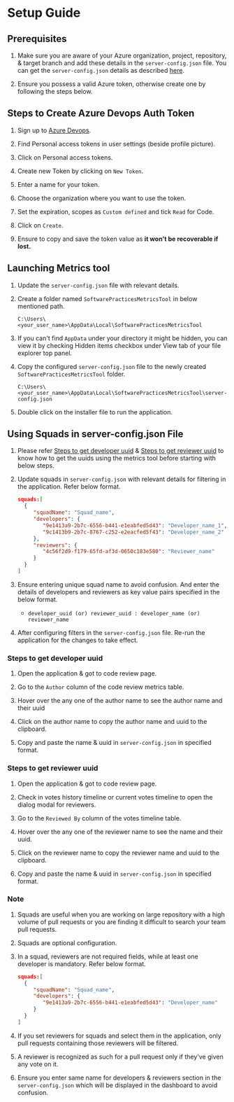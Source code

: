 # Setup Guide

## Prerequisites

1. Make sure you are aware of your Azure organization, project, repository, &
   target branch and add these details in the `server-config.json` file.
   You can get the `server-config.json` details as described [here](https://github.com/solitontech/software-practices-metrics-tool/blob/main/server/README.md/#steps-to-find-out-azure-repo-details).

2. Ensure you possess a valid Azure token, otherwise create one by following
   the steps below.

## Steps to Create Azure Devops Auth Token

1. Sign up to [Azure Devops](https://dev.azure.com/).

2. Find Personal access tokens in user settings (beside profile picture).

3. Click on Personal access tokens.

4. Create new Token by clicking on `New Token`.

5. Enter a name for your token.

6. Choose the organization where you want to use the token.

7. Set the expiration, scopes as `Custom defined` and tick `Read` for Code.

8. Click on `Create`.

9. Ensure to copy and save the token value as **it won't be recoverable if lost.**

## Launching Metrics tool

1. Update the `server-config.json` file with relevant details.

2. Create a folder named `SoftwarePracticesMetricsTool` in below mentioned path.

   ```shell
   C:\Users\<your_user_name>\AppData\Local\SoftwarePracticesMetricsTool
   ```

3. If you can't find `AppData` under your directory it might be hidden, you can
   view it by checking Hidden items checkbox under View tab of your file explorer
   top panel.

4. Copy the configured `server-config.json` file to the newly created
   `SoftwarePracticesMetricsTool` folder.

   ```shell
   C:\Users\<your_user_name>\AppData\Local\SoftwarePracticesMetricsTool\server-config.json
   ```

5. Double click on the installer file to run the application.

## Using Squads in server-config.json File

1. Please refer [Steps to get developer uuid](#steps-to-get-developer-uuid) &
   [Steps to get reviewer uuid](#steps-to-get-reviewer-uuid) to know how to get
   the uuids using the metrics tool before starting with below steps.

2. Update squads in `server-config.json` with relevant details for filtering in
   the application. Refer below format.

   ```json
   squads:[
     {
        "squadName": "Squad_name",
        "developers": {
           "9e1413a9-2b7c-6556-b441-e1eabfed5d43": "Developer_name_1",
           "9c1413b9-2b7c-8767-c252-e2eacfed5f43": "Developer_name_2"
        },
        "reviewers": {
           "4c56f2d9-f179-65fd-af3d-0650c183e580": "Reviewer_name"
        }
     }
   ]
   ```

3. Ensure entering unique squad name to avoid confusion. And enter the details
   of developers and reviewers as key value pairs specified in the below
   format.

   - `developer_uuid (or) reviewer_uuid : developer_name (or) reviewer_name`

4. After configuring filters in the `server-config.json` file. Re-run the application
   for the changes to take effect.

### Steps to get developer uuid

1. Open the application & got to code review page.

2. Go to the `Author` column of the code review metrics table.

3. Hover over the any one of the author name to see the author name and their uuid

4. Click on the author name to copy the author name and uuid to the clipboard.

5. Copy and paste the name & uuid in `server-config.json` in specified format.

### Steps to get reviewer uuid

1. Open the application & got to code review page.

2. Check in votes history timeline or current votes timeline to open the dialog modal
   for reviewers.

3. Go to the `Reviewed By` column of the votes timeline table.

4. Hover over the any one of the reviewer name to see the name and their uuid.

5. Click on the reviewer name to copy the reviewer name and uuid to the clipboard.

6. Copy and paste the name & uuid in `server-config.json` in specified format.

### Note

1. Squads are useful when you are working on large repository with a high volume
   of pull requests or you are finding it difficult to search your team pull requests.

2. Squads are optional configuration.

3. In a squad, reviewers are not required fields, while at least one developer
   is mandatory. Refer below format.

   ```json
   squads:[
     {
        "squadName": "Squad_name",
        "developers": {
           "9e1413a9-2b7c-6556-b441-e1eabfed5d43": "Developer_name"
        }
     }
   ]
   ```

4. If you set reviewers for squads and select them in the application, only pull
   requests containing those reviewers will be filtered.

5. A reviewer is recognized as such for a pull request only if they've given any
   vote on it.

6. Ensure you enter same name for developers & reviewers section in the `server-config.json`
   which will be displayed in the dashboard to avoid confusion.
